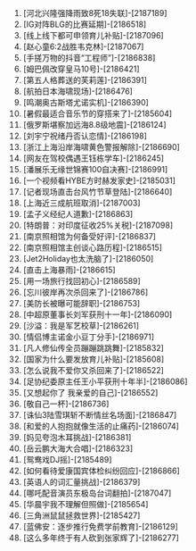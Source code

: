 
1. [河北兴隆强降雨致8死18失联]-[2187189]
1. [IG对阵BLG的比赛延期]-[2186518]
1. [线上线下都可申领育儿补贴]-[2187096]
1. [赵心童6:2战胜韦克林]-[2187067]
1. [手搓万物的抖音“工程师”]-[2186838]
1. [姆巴佩改穿皇马10号]-[2186421]
1. [第五人格葬送的芙莉莲]-[2186391]
1. [航拍日本海啸现场]-[2186476]
1. [鸣潮奥古斯塔尤诺实机]-[2186390]
1. [暑假最适合音乐节的穿搭来了]-[2185604]
1. [俄罗斯堪察加远海8.8级地震]-[2186124]
1. [刘宇宁祝绪丹否认恋情]-[2186198]
1. [浙江上海沿岸海啸黄色警报解除]-[2186690]
1. [网友在驾校偶遇王钰栋学车]-[2186245]
1. [潘展乐无缘世锦赛100自决赛]-[2186991]
1. [一个视频看HYBE方时赫发家史]-[2185031]
1. [记者现场直击台风竹节草登陆]-[2186640]
1. [上海近三成航班取消]-[2187003]
1. [孟子义经纪人道歉]-[2186863]
1. [特朗普：对印度征收25%关税]-[2187098]
1. [南京照相馆为何备受好评]-[2186837]
1. [南京照相馆主创谈心路历程]-[2186515]
1. [Jet2Holiday也太洗脑了]-[2186050]
1. [直击上海暴雨]-[2186615]
1. [用一场旅行找回初心]-[2186589]
1. [忘川彼岸再次杀回来了]-[2186786]
1. [美防长被曝可能辞职]-[2186753]
1. [中超原董事长刘军获刑十一年]-[2186090]
1. [沙溢：我是军艺校草]-[2186261]
1. [情侣博主诺金小豆丁分手]-[2186971]
1. [凡人修仙传全员蹦蹦跳跳舞]-[2185832]
1. [国家为什么要发放育儿补贴]-[2185608]
1. [怎么说我不爱你又杀回来了]-[2186522]
1. [足协纪委原主任王小平获刑十年半]-[2186086]
1. [又想起你了 我亲爱的自己]-[2186552]
1. [敬自己一杯]-[2186736]
1. [诛仙3陆雪琪斩不断情丝名场面]-[2186847]
1. [和爱的人抱抱就像生活的止痛药]-[2186074]
1. [妈见夸泡木耳挑战]-[2186381]
1. [岳云鹏大海大合唱]-[2186323]
1. [鸳鸯戏DJ摇]-[2185489]
1. [如何看待爱康国宾体检纠纷回应]-[2186866]
1. [英语人的词汇量挑战]-[2186379]
1. [哪吒配音演员东极岛台词翻拍]-[2187047]
1. [华晨宇我不理解但照做]-[2185654]
1. [三角洲鼠鼠拯救世界]-[2185427]
1. [蓝佛安：逐步推行免费学前教育]-[2186129]
1. [这么多年终于有人砍到张家辉了]-[2186277]